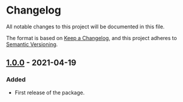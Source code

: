 # Changelog

All notable changes to this project will be documented in this file.

The format is based on [Keep a Changelog](https://keepachangelog.com/en/1.0.0/), and this project adheres to [Semantic Versioning](https://semver.org/spec/v2.0.0.html).

## [1.0.0] - 2021-04-19

### Added

- First release of the package.

[1.0.0]: https://github.com/paulrberg/prb-proxy/releases/tag/v1.0.0

